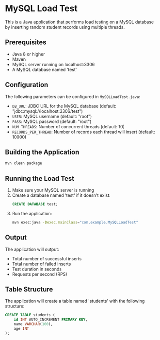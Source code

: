 # MySQL Load Test

This is a Java application that performs load testing on a MySQL database by inserting random student records using multiple threads.

## Prerequisites

- Java 8 or higher
- Maven
- MySQL server running on localhost:3306
- A MySQL database named 'test'

## Configuration

The following parameters can be configured in `MySQLLoadTest.java`:

- `DB_URL`: JDBC URL for the MySQL database (default: "jdbc:mysql://localhost:3306/test")
- `USER`: MySQL username (default: "root")
- `PASS`: MySQL password (default: "root")
- `NUM_THREADS`: Number of concurrent threads (default: 10)
- `RECORDS_PER_THREAD`: Number of records each thread will insert (default: 10000)

## Building the Application

```bash
mvn clean package
```

## Running the Load Test

1. Make sure your MySQL server is running
2. Create a database named 'test' if it doesn't exist:
   ```sql
   CREATE DATABASE test;
   ```
3. Run the application:
   ```bash
   mvn exec:java -Dexec.mainClass="com.example.MySQLLoadTest"
   ```

## Output

The application will output:
- Total number of successful inserts
- Total number of failed inserts
- Test duration in seconds
- Requests per second (RPS)

## Table Structure

The application will create a table named 'students' with the following structure:
```sql
CREATE TABLE students (
    id INT AUTO_INCREMENT PRIMARY KEY,
    name VARCHAR(100),
    age INT
);
``` 